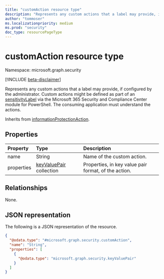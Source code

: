 ```yaml
---
title: "customAction resource type"
description: "Represents any custom actions that a label may provide, if configured by the administrator."
author: "tommoser"
ms.localizationpriority: medium
ms.prod: "security"
doc_type: resourcePageType
---
```


# customAction resource type

Namespace: microsoft.graph.security

[!INCLUDE [beta-disclaimer](../../includes/beta-disclaimer.md)]

Represents any custom actions that a label may provide, if configured by the administrator. Custom actions might be defined as part of an [sensitivityLabel](security-sensitivitylabel.md) via the Microsoft 365 Security and Compliance Center module for PowerShell. The consuming application must understand the actions.

Inherits from [informationProtectionAction](../resources/security-informationprotectionaction.md).

## Properties
| Property   | Type                                       | Description                                          |
| :--------- | :----------------------------------------- | :--------------------------------------------------- |
| name       | String                                     | Name of the custom action.                           |
| properties | [keyValuePair](keyvaluepair.md) collection | Properties, in key value pair format, of the action. |

## Relationships
None.

## JSON representation
The following is a JSON representation of the resource.
<!-- {
  "blockType": "resource",
  "@odata.type": "microsoft.graph.security.customAction"
}
-->
``` json
{
  "@odata.type": "#microsoft.graph.security.customAction",
  "name": "String",
  "properties": [
    {
      "@odata.type": "microsoft.graph.security.keyValuePair"
    }
  ]
}
```

